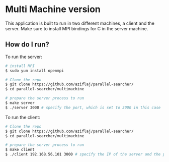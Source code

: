 # Multi Machine version

This application is built to run in two different machines, a client and the server. Make sure to install MPI bindings for C in the server machine.

## How do I run?

To run the server:
```bash
# install MPI
$ sudo yum install openmpi

# Clone the repo
$ git clone https://github.com/aziflaj/parallel-searcher/
$ cd parallel-searcher/multimachine

# prepare the server process to run
$ make server
$ ./server 3000 # specify the port, which is set to 3000 in this case
```

To run the client:
```bash
# Clone the repo
$ git clone https://github.com/aziflaj/parallel-searcher/
$ cd parallel-searcher/multimachine

# prepare the server process to run
$ make client
$ ./client 192.168.56.101 3000 # specify the IP of the server and the port
```
